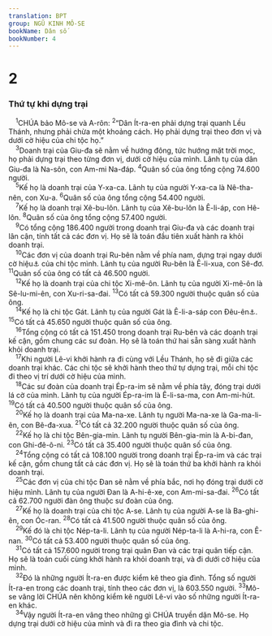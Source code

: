 ```yaml
---
translation: BPT
group: NGŨ KINH MÔ-SE
bookName: Dân số 
bookNumber: 4
---
```


<div class="title"><h1>2</h1><h3>Thứ tự khi dựng trại</h3></div>
<span class="verse dan_2_1"> <sup>1</sup>CHÚA bảo Mô-se và A-rôn:</span>
<span class="verse dan_2_2"><sup>2</sup>“Dân Ít-ra-en phải dựng trại quanh Lều Thánh, nhưng phải chừa một khoảng cách. Họ phải dựng trại theo đơn vị và dưới cờ hiệu của chi tộc họ.”<br/></span>
<span class="verse dan_2_3"> <sup>3</sup>Doanh trại của Giu-đa sẽ nằm về hướng đông, tức hướng mặt trời mọc, họ phải dựng trại theo từng đơn vị, dưới cờ hiệu của mình. Lãnh tụ của dân Giu-đa là Na-sôn, con Am-mi Na-đáp.</span>
<span class="verse dan_2_4"><sup>4</sup>Quân số của ông tổng cộng 74.600 người.<br/></span>
<span class="verse dan_2_5"> <sup>5</sup>Kế họ là doanh trại của Y-xa-ca. Lãnh tụ của người Y-xa-ca là Nê-tha-nên, con Xu-a.</span>
<span class="verse dan_2_6"><sup>6</sup>Quân số của ông tổng cộng 54.400 người.<br/></span>
<span class="verse dan_2_7"> <sup>7</sup>Kế họ là doanh trại Xê-bu-lôn. Lãnh tụ của Xê-bu-lôn là Ê-li-áp, con Hê-lôn.</span>
<span class="verse dan_2_8"><sup>8</sup>Quân số của ông tổng cộng 57.400 người.<br/></span>
<span class="verse dan_2_9"> <sup>9</sup>Có tổng cộng 186.400 người trong doanh trại Giu-đa và các doanh trại lân cận, tính tất cả các đơn vị. Họ sẽ là toán đầu tiên xuất hành ra khỏi doanh trại.<br/></span>
<span class="verse dan_2_10"> <sup>10</sup>Các đơn vị của doanh trại Ru-bên nằm về phía nam, dựng trại ngay dưới cờ hiệu<a data-toggle="tooltip" data-placement="bottom" title="Hay “đơn vị.”">⚓</a> của chi tộc mình. Lãnh tụ của người Ru-bên là Ê-li-xua, con Sê-đơ.</span>
<span class="verse dan_2_11"><sup>11</sup>Quân số của ông có tất cả 46.500 người.<br/></span>
<span class="verse dan_2_12"> <sup>12</sup>Kế họ là doanh trại của chi tộc Xi-mê-ôn. Lãnh tụ của người Xi-mê-ôn là Sê-lu-mi-ên, con Xu-ri-sa-đai.</span>
<span class="verse dan_2_13"><sup>13</sup>Có tất cả 59.300 người thuộc quân số của ông.<br/></span>
<span class="verse dan_2_14"> <sup>14</sup>Kế họ là chi tộc Gát. Lãnh tụ của người Gát là Ê-li-a-sáp con Đêu-ên<a data-toggle="tooltip" data-placement="bottom" title="Hay “Rêu-ên.”">⚓</a>.</span>
<span class="verse dan_2_15"><sup>15</sup>Có tất cả 45.650 người thuộc quân số của ông.<br/></span>
<span class="verse dan_2_16"> <sup>16</sup>Tổng cộng có tất cả 151.450 trong doanh trại Ru-bên và các doanh trại kế cận, gồm chung các sư đoàn. Họ sẽ là toán thứ hai sẵn sàng xuất hành khỏi doanh trại.<br/></span>
<span class="verse dan_2_17"> <sup>17</sup>Khi người Lê-vi khởi hành ra đi cùng với Lều Thánh, họ sẽ đi giữa các doanh trại khác. Các chi tộc sẽ khởi hành theo thứ tự dựng trại, mỗi chi tộc đi theo vị trí dưới cờ hiệu của mình.<br/></span>
<span class="verse dan_2_18"> <sup>18</sup>Các sư đoàn của doanh trại Ép-ra-im sẽ nằm về phía tây, đóng trại dưới lá cờ của mình. Lãnh tụ của người Ép-ra-im là Ê-li-sa-ma, con Am-mi-hút.</span>
<span class="verse dan_2_19"><sup>19</sup>Có tất cả 40.500 người thuộc quân số của ông.<br/></span>
<span class="verse dan_2_20"> <sup>20</sup>Kế họ là doanh trại của Ma-na-xe. Lãnh tụ người Ma-na-xe là Ga-ma-li-ên, con Bê-đa-xua.</span>
<span class="verse dan_2_21"><sup>21</sup>Có tất cả 32.200 người thuộc quân số của ông.<br/></span>
<span class="verse dan_2_22"> <sup>22</sup>Kế họ là chi tộc Bên-gia-min. Lãnh tụ người Bên-gia-min là A-bi-đan, con Ghi-đê-ô-ni.</span>
<span class="verse dan_2_23"><sup>23</sup>Có tất cả 35.400 người thuộc quân số của ông.<br/></span>
<span class="verse dan_2_24"> <sup>24</sup>Tổng cộng có tất cả 108.100 người trong doanh trại Ép-ra-im và các trại kế cận, gồm chung tất cả các đơn vị. Họ sẽ là toán thứ ba khởi hành ra khỏi doanh trại.<br/></span>
<span class="verse dan_2_25"> <sup>25</sup>Các đơn vị của chi tộc Đan sẽ nằm về phía bắc, nơi họ đóng trại dưới cờ hiệu mình. Lãnh tụ của người Đan là A-hi-ê-xe, con Am-mi-sa-đai.</span>
<span class="verse dan_2_26"><sup>26</sup>Có tất cả 62.700 người đàn ông thuộc sư đoàn của ông.<br/></span>
<span class="verse dan_2_27"> <sup>27</sup>Kế họ là doanh trại của chi tộc A-se. Lãnh tụ của người A-se là Ba-ghi-ên, con Óc-ran.</span>
<span class="verse dan_2_28"><sup>28</sup>Có tất cả 41.500 người thuộc quân số của ông.<br/></span>
<span class="verse dan_2_29"> <sup>29</sup>Kế đó là chi tộc Nép-ta-li. Lãnh tụ của người Nép-ta-li là A-hi-ra, con Ê-nan.</span>
<span class="verse dan_2_30"><sup>30</sup>Có tất cả 53.400 người thuộc quân số của ông.<br/></span>
<span class="verse dan_2_31"> <sup>31</sup>Có tất cả 157.600 người trong trại quân Đan và các trại quân tiếp cận. Họ sẽ là toán cuối cùng khởi hành ra khỏi doanh trại, và đi dưới cờ hiệu của mình.<br/></span>
<span class="verse dan_2_32"> <sup>32</sup>Đó là những người Ít-ra-en được kiểm kê theo gia đình. Tổng số người Ít-ra-en trong các doanh trại, tính theo các đơn vị, là 603.550 người.</span>
<span class="verse dan_2_33"><sup>33</sup>Mô-se vâng lời CHÚA nên không kiểm kê người Lê-vi vào số những người Ít-ra-en khác.<br/></span>
<span class="verse dan_2_34"> <sup>34</sup>Vậy người Ít-ra-en vâng theo những gì CHÚA truyền dặn Mô-se. Họ dựng trại dưới cờ hiệu của mình và đi ra theo gia đình và chi tộc.<br/></span>
